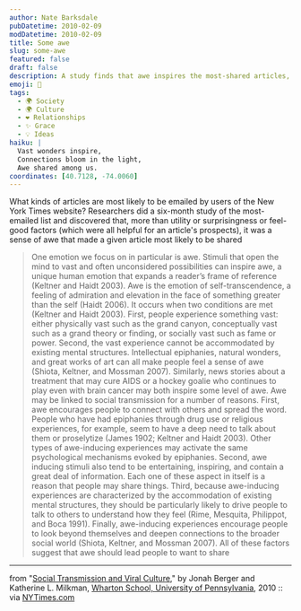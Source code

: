 ```yaml
---
author: Nate Barksdale
pubDatetime: 2010-02-09
modDatetime: 2010-02-09
title: Some awe
slug: some-awe
featured: false
draft: false
description: A study finds that awe inspires the most-shared articles, highlighting our need to connect over extraordinary experiences.
emoji: 🌌
tags:
  - 🌍 Society
  - 🌍 Culture
  - ❤️ Relationships
  - ✨ Grace
  - 💡 Ideas
haiku: |
  Vast wonders inspire,  
  Connections bloom in the light,  
  Awe shared among us.
coordinates: [40.7128, -74.0060]
---
```


What kinds of articles are most likely to be emailed by users of the New York Times website? Researchers did a six-month study of the most-emailed list and discovered that, more than utility or surprisingness or feel-good factors (which were all helpful for an article's prospects), it was a sense of awe that made a given article most likely to be shared

> One emotion we focus on in particular is awe. Stimuli that open the mind to vast and often unconsidered possibilities can inspire awe, a unique human emotion that expands a reader’s frame of reference (Keltner and Haidt 2003). Awe is the emotion of self-transcendence, a feeling of admiration and elevation in the face of something greater than the self (Haidt 2006). It occurs when two conditions are met (Keltner and Haidt 2003). First, people experience something vast: either physically vast such as the grand canyon, conceptually vast such as a grand theory or finding, or socially vast such as fame or power. Second, the vast experience cannot be accommodated by existing mental structures. Intellectual epiphanies, natural wonders, and great works of art can all make people feel a sense of awe (Shiota, Keltner, and Mossman 2007). Similarly, news stories about a treatment that may cure AIDS or a hockey goalie who continues to play even with brain cancer may both inspire some level of awe. Awe may be linked to social transmission for a number of reasons. First, awe encourages people to connect with others and spread the word. People who have had epiphanies through drug use or religious experiences, for example, seem to have a deep need to talk about them or proselytize (James 1902; Keltner and Haidt 2003). Other types of awe-inducing experiences may activate the same psychological mechanisms evoked by epiphanies. Second, awe inducing stimuli also tend to be entertaining, inspiring, and contain a great deal of information. Each one of these aspect in itself is a reason that people may share things. Third, because awe-inducing experiences are characterized by the accommodation of existing mental structures, they should be particularly likely to drive people to talk to others to understand how they feel (Rime, Mesquita, Philippot, and Boca 1991). Finally, awe-inducing experiences encourage people to look beyond themselves and deepen connections to the broader social world (Shiota, Keltner, and Mossman 2007). All of these factors suggest that awe should lead people to want to share

---

from "[Social Transmission and Viral Culture](http://web.archive.org/web/20120120203318/http://marketing.wharton.upenn.edu/documents/research/Virality.pdf)," by Jonah Berger and Katherine L. Milkman, [Wharton School, University of Pennsylvania](http://marketing.wharton.upenn.edu/), 2010 :: via [NYTimes.com](https://www.google.com/search?q=%22NYTimes.com%22%20nytimes.com)
